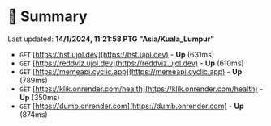 # 📖 Summary
Last updated: **14/1/2024, 11:21:58 PTG "Asia/Kuala_Lumpur"**

- `GET` [https://hst.ujol.dev](https://hst.ujol.dev) - **Up** (631ms)
- `GET` [https://reddviz.ujol.dev](https://reddviz.ujol.dev) - **Up** (610ms)
- `GET` [https://memeapi.cyclic.app](https://memeapi.cyclic.app) - **Up** (789ms)
- `GET` [https://klik.onrender.com/health](https://klik.onrender.com/health) - **Up** (350ms)
- `GET` [https://dumb.onrender.com](https://dumb.onrender.com) - **Up** (874ms)
